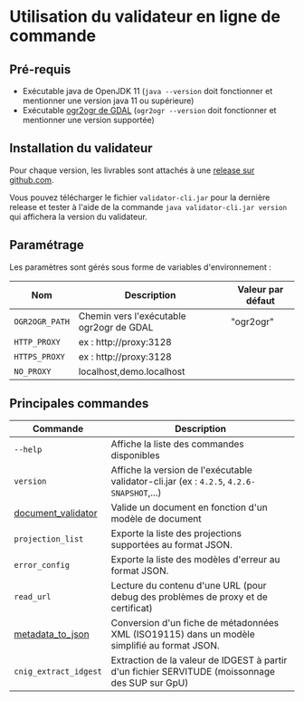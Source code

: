 
# Utilisation du validateur en ligne de commande

## Pré-requis

* Exécutable java de OpenJDK 11 (`java --version` doit fonctionner et mentionner une version java 11 ou supérieure)
* Exécutable [ogr2ogr de GDAL](dependencies/ogr2ogr.md) (`ogr2ogr --version` doit fonctionner et mentionner une version supportée)

## Installation du validateur

Pour chaque version, les livrables sont attachés à une [release sur github.com](https://github.com/IGNF/validator/releases).

Vous pouvez télécharger le fichier `validator-cli.jar` pour la dernière release et tester à l'aide de la commande `java validator-cli.jar version` qui affichera la version du validateur.

## Paramétrage

Les paramètres sont gérés sous forme de variables d'environnement :

| Nom            | Description                              | Valeur par défaut |
| -------------- | ---------------------------------------- | ----------------- |
| `OGR2OGR_PATH` | Chemin vers l'exécutable ogr2ogr de GDAL | "ogr2ogr"         |
| `HTTP_PROXY`   | ex : http://proxy:3128                   |                   |
| `HTTPS_PROXY`  | ex : http://proxy:3128                   |                   |
| `NO_PROXY`     | localhost,demo.localhost                 |                   |


## Principales commandes

| Commande                                        | Description                                                                                     |
| ----------------------------------------------- | ----------------------------------------------------------------------------------------------- |
| `--help`                                        | Affiche la liste des commandes disponibles                                                      |
| `version`                                       | Affiche la version de l'exécutable validator-cli.jar (ex : `4.2.5`, `4.2.6-SNAPSHOT`,...)       |
| [document_validator](cli/document_validator.md) | Valide un document en fonction d'un modèle de document                                          |
| `projection_list`                               | Exporte la liste des projections supportées au format JSON.                                     |
| `error_config`                                  | Exporte la liste des modèles d'erreur au format JSON.                                           |
| `read_url`                                      | Lecture du contenu d'une URL (pour debug des problèmes de proxy et de certificat)               |
| [metadata_to_json](cli/metadata_to_json.md)     | Conversion d'un fiche de métadonnées XML (ISO19115) dans un modèle simplifié au format JSON.    |
| `cnig_extract_idgest`                           | Extraction de la valeur de IDGEST à partir d'un fichier SERVITUDE (moissonnage des SUP sur GpU) |

